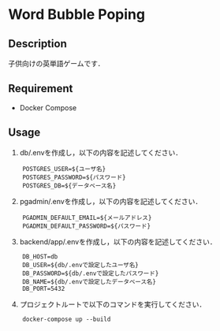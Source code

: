 # Word Bubble Poping

## Description
子供向けの英単語ゲームです．

## Requirement
- Docker Compose

## Usage
1. db/.envを作成し，以下の内容を記述してください．
```
    POSTGRES_USER=${ユーザ名}
    POSTGRES_PASSWORD=${パスワード}
    POSTGRES_DB=${データベース名}
```

2. pgadmin/.envを作成し，以下の内容を記述してください．
```
    PGADMIN_DEFAULT_EMAIL=${メールアドレス}
    PGADMIN_DEFAULT_PASSWORD=${パスワード}
```

3. backend/app/.envを作成し，以下の内容を記述してください．
```
    DB_HOST=db
    DB_USER=${db/.envで設定したユーザ名}
    DB_PASSWORD=${db/.envで設定したパスワード}
    DB_NAME=${db/.envで設定したデータベース名}
    DB_PORT=5432
```

4. プロジェクトルートで以下のコマンドを実行してください．
```
    docker-compose up --build
```